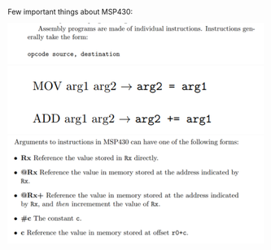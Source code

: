 Few important things about MSP430:

![alt text](../imgs/basics/image-3.png)
![alt text](../imgs/basics/image-1.png)
![alt text](../imgs/basics/image-2.png)